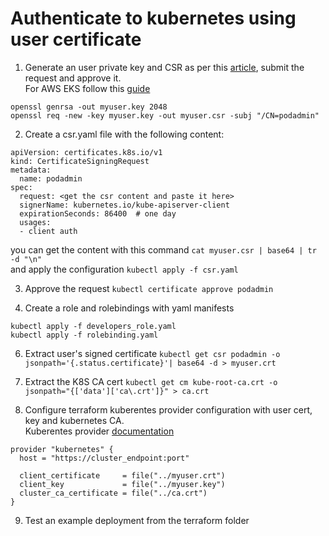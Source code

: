 # Authenticate to kubernetes using user certificate

1. Generate an user private key and CSR as per this [article](https://kubernetes.io/docs/reference/access-authn-authz/certificate-signing-requests/#normal-user), submit the request and approve it. <br>
For AWS EKS follow this [guide](https://docs.aws.amazon.com/eks/latest/userguide/cert-signing.html) 
```
openssl genrsa -out myuser.key 2048
openssl req -new -key myuser.key -out myuser.csr -subj "/CN=podadmin"
```
2. Create a csr.yaml file with the following content:
```
apiVersion: certificates.k8s.io/v1
kind: CertificateSigningRequest
metadata:
  name: podadmin
spec:
  request: <get the csr content and paste it here>
  signerName: kubernetes.io/kube-apiserver-client
  expirationSeconds: 86400  # one day
  usages:
  - client auth
```
you can get the content with this command `cat myuser.csr | base64 | tr -d "\n"` <br>
and apply the configuration `kubectl apply -f csr.yaml` <br>

3. Approve the request `kubectl certificate approve podadmin` <br>

4. Create a role and rolebindings with yaml manifests <br>
```
kubectl apply -f developers_role.yaml
kubectl apply -f rolebinding.yaml
```
6. Extract user's signed certificate `kubectl get csr podadmin -o jsonpath='{.status.certificate}'| base64 -d > myuser.crt` <br>

7. Extract the K8S CA cert `kubectl get cm kube-root-ca.crt -o jsonpath="{['data']['ca\.crt']}" > ca.crt` <br>

8. Configure terraform kuberentes provider configuration with user cert, key and kubernetes CA. <br>
Kuberentes provider [documentation](https://registry.terraform.io/providers/hashicorp/kubernetes/latest/docs#credentials-config)
```
provider "kubernetes" {
  host = "https://cluster_endpoint:port"

  client_certificate     = file("../myuser.crt")
  client_key             = file("../myuser.key")
  cluster_ca_certificate = file("../ca.crt") 
}
```

9. Test an example deployment from the terraform folder
